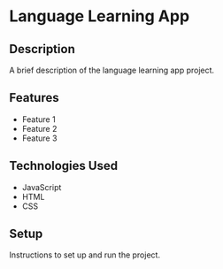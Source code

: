 # Language Learning App

## Description

A brief description of the language learning app project.

## Features

- Feature 1
- Feature 2
- Feature 3

## Technologies Used

- JavaScript
- HTML
- CSS

## Setup

Instructions to set up and run the project.
